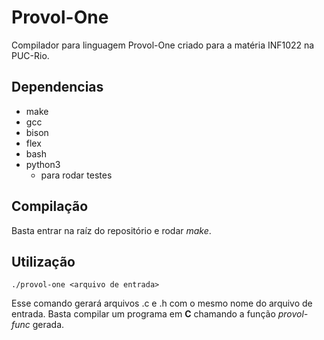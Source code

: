 # Provol-One
Compilador para linguagem Provol-One criado para a matéria INF1022 na PUC-Rio.

## Dependencias

* make
* gcc
* bison
* flex
* bash
* python3
	* para rodar testes

## Compilação

Basta entrar na raíz do repositório e rodar *make*.

## Utilização

```shell
./provol-one <arquivo de entrada>
```

Esse comando gerará arquivos .c e .h com o mesmo nome do arquivo de entrada.
Basta compilar um programa em **C** chamando a função *provol-func* gerada.
